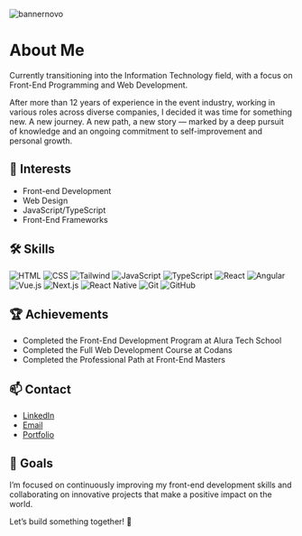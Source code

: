 ![bannernovo](https://github.com/user-attachments/assets/efc07511-b42f-4b6f-abaf-b5865676b0aa)

# About Me
Currently transitioning into the Information Technology field, with a focus on Front-End Programming and Web Development.

After more than 12 years of experience in the event industry, working in various roles across diverse companies, I decided it was time for something new. A new journey. A new path, a new story — marked by a deep pursuit of knowledge and an ongoing commitment to self-improvement and personal growth.


## 🚀 Interests
- Front-end Development
- Web Design
- JavaScript/TypeScript
- Front-End Frameworks


## 🛠️ Skills
![HTML](https://img.shields.io/badge/-HTML5-E34F26?logo=html5&logoColor=white&style=flat)
![CSS](https://img.shields.io/badge/-CSS3-1572B6?logo=css3&logoColor=white&style=flat)
![Tailwind](https://img.shields.io/badge/-Tailwind-38B2AC?logo=tailwindcss&logoColor=white&style=flat)
![JavaScript](https://img.shields.io/badge/-JavaScript-F7DF1E?logo=javascript&logoColor=black&style=flat)
![TypeScript](https://img.shields.io/badge/-TypeScript-3178C6?logo=typescript&logoColor=white&style=flat)
![React](https://img.shields.io/badge/-React-61DAFB?logo=react&logoColor=black&style=flat)
![Angular](https://img.shields.io/badge/-Angular-DD0031?logo=angular&logoColor=white&style=flat)
![Vue.js](https://img.shields.io/badge/-Vue.js-4FC08D?logo=vue.js&logoColor=white&style=flat)
![Next.js](https://img.shields.io/badge/-Next.js-000000?logo=next.js&logoColor=white&style=flat)
![React Native](https://img.shields.io/badge/-React_Native-61DAFB?logo=react&logoColor=black&style=flat)
![Git](https://img.shields.io/badge/-Git-F05032?logo=git&logoColor=white&style=flat)
![GitHub](https://img.shields.io/badge/-GitHub-181717?logo=github&logoColor=white&style=flat)


## 🏆 Achievements
- Completed the Front-End Development Program at Alura Tech School
- Completed the Full Web Development Course at Codans
- Completed the Professional Path at Front-End Masters


## 📫 Contact
- [LinkedIn](https://www.linkedin.com/in/renanfochetto/)
- [Email](self@renanfochetto.dev)
- [Portfolio](https://www.renanfochetto.dev)


## 🎯 Goals
I’m focused on continuously improving my front-end development skills and collaborating on innovative projects that make a positive impact on the world.




Let’s build something together! 🚀
